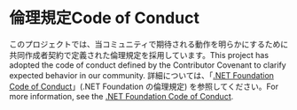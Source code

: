 # <a name="code-of-conduct"></a><span data-ttu-id="f540f-101">倫理規定</span><span class="sxs-lookup"><span data-stu-id="f540f-101">Code of Conduct</span></span>

<span data-ttu-id="f540f-102">このプロジェクトでは、当コミュニティで期待される動作を明らかにするために共同作成者契約で定義された倫理規定を採用しています。</span><span class="sxs-lookup"><span data-stu-id="f540f-102">This project has adopted the code of conduct defined by the Contributor Covenant to clarify expected behavior in our community.</span></span>
<span data-ttu-id="f540f-103">詳細については、「[.NET Foundation Code of Conduct](https://dotnetfoundation.org/code-of-conduct)」(.NET Foundation の倫理規定) を参照してください。</span><span class="sxs-lookup"><span data-stu-id="f540f-103">For more information, see the [.NET Foundation Code of Conduct](https://dotnetfoundation.org/code-of-conduct).</span></span>

